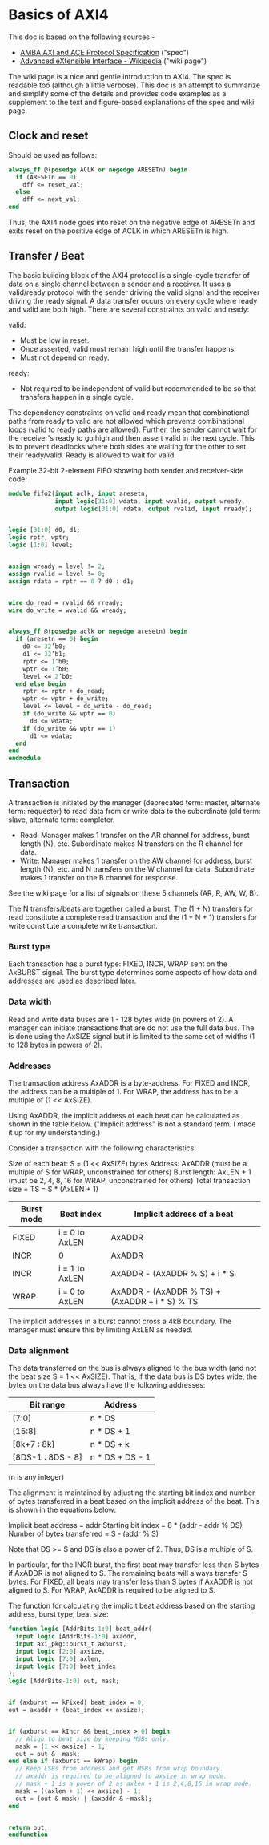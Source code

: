 # Basics of AXI4


This doc is based on the following sources -

 - [AMBA AXI and ACE Protocol Specification](https://developer.arm.com/documentation/ihi0022/latest/) ("spec")
 - [Advanced eXtensible Interface - Wikipedia](https://en.wikipedia.org/wiki/Advanced_eXtensible_Interface) ("wiki page")

The wiki page is a nice and gentle introduction to AXI4. The spec is readable too (although a little verbose). This doc is an attempt to summarize and simplify some of the details and provides code examples as a supplement to the text and figure-based explanations of the spec and wiki page.


## Clock and reset


Should be used as follows:


```systemverilog
always_ff @(posedge ACLK or negedge ARESETn) begin
  if (ARESETn == 0)
    dff <= reset_val;
  else
    dff <= next_val;
end
```


Thus, the AXI4 node goes into reset on the negative edge of ARESETn and exits reset on the positive edge of ACLK in which ARESETn is high.


## Transfer / Beat


The basic building block of the AXI4 protocol is a single-cycle transfer of data on a single channel between a sender and a receiver. It uses a valid/ready protocol with the sender driving the valid signal and the receiver driving the ready signal. A data transfer occurs on every cycle where ready and valid are both high. There are several constraints on valid and ready:


valid:
 - Must be low in reset.
 - Once asserted, valid must remain high until the transfer happens.
 - Must not depend on ready.

ready:
 - Not required to be independent of valid but recommended to be so that transfers happen in a single cycle.

The dependency constraints on valid and ready mean that combinational paths from ready to valid are not allowed which prevents combinational loops (valid to ready paths are allowed). Further, the sender cannot wait for the receiver's ready to go high and then assert valid in the next cycle. This is to prevent deadlocks where both sides are waiting for the other to set their ready/valid. Ready is allowed to wait for valid.



Example 32-bit 2-element FIFO showing both sender and receiver-side code:


```systemverilog
module fifo2(input aclk, input aresetn,
             input logic[31:0] wdata, input wvalid, output wready,
             output logic[31:0] rdata, output rvalid, input rready);


logic [31:0] d0, d1;
logic rptr, wptr;
logic [1:0] level;


assign wready = level != 2;
assign rvalid = level != 0;
assign rdata = rptr == 0 ? d0 : d1;


wire do_read = rvalid && rready;
wire do_write = wvalid && wready;


always_ff @(posedge aclk or negedge aresetn) begin
  if (aresetn == 0) begin
    d0 <= 32’b0;
    d1 <= 32’b1;
    rptr <= 1’b0;
    wptr <= 1’b0;
    level <= 2’b0;
  end else begin
    rptr <= rptr + do_read;
    wptr <= wptr + do_write;
    level <= level + do_write - do_read;
    if (do_write && wptr == 0)
      d0 <= wdata;
    if (do_write && wptr == 1)
      d1 <= wdata;
  end
end
endmodule
```


## Transaction


A transaction is initiated by the manager (deprecated term: master, alternate term: requester) to read data from or write data to the subordinate (old term: slave, alternate term: completer.


 - Read: Manager makes 1 transfer on the AR channel for address, burst length (N), etc. Subordinate makes N transfers on the R channel for data.
 - Write: Manager makes 1 transfer on the AW channel for address, burst length (N), etc. and N transfers on the W channel for data. Subordinate makes 1 transfer on the B channel for response.

See the wiki page for a list of signals on these 5 channels (AR, R, AW, W, B).

The N transfers/beats are together called a burst. The (1 + N) transfers for read constitute a complete read transaction and the (1 + N + 1) transfers for write constitute a complete write transaction.


### Burst type

Each transaction has a burst type: FIXED, INCR, WRAP sent on the AxBURST signal. The burst type determines some aspects of how data and addresses are used as described later.


### Data width


Read and write data buses are 1 - 128 bytes wide (in powers of 2). A manager can initiate transactions that are do not use the full data bus. The is done using the AxSIZE signal but it is limited to the same set of widths (1 to 128 bytes in powers of 2).


### Addresses


The transaction address AxADDR is a byte-address. For FIXED and INCR, the address can be a multiple of 1. For WRAP, the address has to be a multiple of (1 << AxSIZE). 

Using AxADDR, the implicit address of each beat can be calculated as shown in the table below. ("Implicit address" is not a standard term. I made it up for my understanding.)


Consider a transaction with the following characteristics:


Size of each beat: S = (1 << AxSIZE) bytes
Address: AxADDR   (must be a multiple of S for WRAP, unconstrained for others)
Burst length: AxLEN + 1 (must be 2, 4, 8, 16 for WRAP, unconstrained for others)
Total transaction size = TS = S * (AxLEN + 1)


| Burst mode | Beat index | Implicit address of a beat |
| ---------- | ---------- | -------------------------- |
| FIXED  | i = 0 to AxLEN | AxADDR |
| INCR   | 0              | AxADDR |
| INCR   | i = 1 to AxLEN | AxADDR - (AxADDR % S) + i * S |
| WRAP   | i = 0 to AxLEN | AxADDR - (AxADDR % TS) + (AxADDR + i * S) % TS |


The implicit addresses in a burst cannot cross a 4kB boundary. The manager must ensure this by limiting AxLEN as needed.


### Data alignment

The data transferred on the bus is always aligned to the bus width (and not the beat size S = 1 << AxSIZE). That is, if the data bus is DS bytes wide, the bytes on the data bus always have the following addresses:


| Bit range | Address |
| --------- | ------- |
| [7:0]     | n * DS  |
| [15:8]    | n * DS + 1 |
| [8k+7 : 8k] | n * DS + k |
| [8DS-1 : 8DS - 8] | n * DS + DS - 1 |

(n is any integer)


The alignment is maintained by adjusting the starting bit index and number of bytes transferred in a beat based on the implicit address of the beat. This is shown in the equations below:


Implicit beat address = addr
Starting bit index = 8 * (addr - addr % DS)
Number of bytes transferred = S - (addr % S)


Note that DS  >= S and DS is also a power of 2. Thus, DS is a multiple of S.


In particular, for the INCR burst, the first beat may transfer less than S bytes if AxADDR is not aligned to S. The remaining beats will always transfer S bytes. For FIXED, all beats may transfer less than S bytes if AxADDR is not aligned to S. For WRAP, AxADDR is required to be aligned to S.


The function for calculating the implicit beat address based on the starting address, burst type, beat size:


```systemverilog
function logic [AddrBits-1:0] beat_addr(
  input logic [AddrBits-1:0] axaddr,
  input axi_pkg::burst_t axburst,
  input logic [2:0] axsize,
  input logic [7:0] axlen,
  input logic [7:0] beat_index
);
logic [AddrBits-1:0] out, mask;


if (axburst == kFixed) beat_index = 0;
out = axaddr + (beat_index << axsize);


if (axburst == kIncr && beat_index > 0) begin
  // Align to beat size by keeping MSBs only.
  mask = (1 << axsize) - 1;
  out = out & ~mask;
end else if (axburst == kWrap) begin
  // Keep LSBs from address and get MSBs from wrap boundary.
  // axaddr is required to be aligned to axsize in wrap mode.
  // mask + 1 is a power of 2 as axlen + 1 is 2,4,8,16 in wrap mode.
  mask = ((axlen + 1) << axsize) - 1;
  out = (out & mask) | (axaddr & ~mask);
end


return out;
endfunction
```
